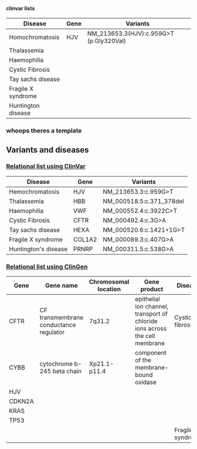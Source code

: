 #### clinvar lists

Disease | Gene | Variants 
------- | ----- | -------
Homochromatosis | HJV | NM_213653.3(HJV):c.959G>T (p.Gly320Val) 
Thalassemia | 
Haemophilia |
Cystic Fibrosis |
Tay sachs disease |
Fragile X syndrome |
Huntington disease |

### whoops theres a template

## Variants and diseases

### [Relational list using ClinVar](https://www.ncbi.nlm.nih.gov/clinvar/)

|Disease|Gene|Variants|
|-------|----|--------|
|Hemochromatosis|HJV|NM_213653.3:c.959G>T|
|Thalassemia|	HBB	|	NM_000518.5:c.371_378del	|
|Haemophilia|	VWF	|	NM_000552.4:c.3922C>T	|
|Cystic Fibrosis|	CFTR	|	NM_000492.4:c.3G>A	|
|Tay sachs disease|	HEXA	|	NM_000520.6:c.1421+1G>T	|
|Fragile X syndrome|	COL1A2	|	NM_000089.3:c.407G>A |
|Huntington's disease| PRNRP		|	NM_000311.5:c.538G>A |


### [Relational list using ClinGen](https://clinicalgenome.org/)
|Gene|Gene name|Chromosomal location|Gene product|Disease|
|----|---------|--------------------|------------|-------|
|CFTR|CF transmembrane conductance regulator|7q31.2|epithelial ion channel, transport of chloride ions across the cell membrane|Cystic fibrosis|
|CYBB|	cytochrome b-245 beta chain	|	Xp21.1-p11.4	| 	component of the membrane-bound oxidase	|		 |
|HJV|		|		|		|		|
|CDKN2A|		|		|		|		|
|KRAS|		|		|		|		|
|TP53|		|		|		|		|
|		|		|		|		|Fragile X syndrome|
